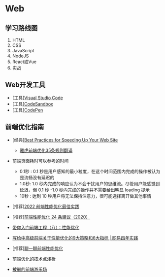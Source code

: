 # Web

## 学习路线图

1. HTML
2. CSS
3. JavaScript
4. NodeJS
5. React或Vue
6. 实战

## Web开发工具

* [工具][Visual Studio Code](https://code.visualstudio.com)
* [工具][CodeSandbox](https://codesandbox.io)
* [工具][CodePen](https://codepen.io)

## 前端优化指南

* [经典][Best Practices for Speeding Up Your Web Site](https://developer.yahoo.com/performance/rules.html)
  * [雅虎前端优化35条规则翻译](https://github.com/creeperyang/blog/issues/1)

* 前端页面耗时可以参考的时间
  * 0.1秒 : 0.1 秒是用户感知的最小粒度，在这个时间范围内完成的操作被认为是流畅没有延迟的
  * 1.0秒: 1.0 秒内完成的响应认为不会干扰用户的思维流。尽管用户能感觉到延迟，但 0.1 秒 -1.0 秒内完成的操作并不需要给出明显 loading 提示
  * 10秒 : 达到 10 秒用户将无法保持注意力，很可能选择离开做其他事情

* [推荐][2022 前端性能优化最佳实践](https://segmentfault.com/a/1190000041753539)
* [推荐][前端性能优化 24 条建议（2020）](https://segmentfault.com/a/1190000022205291)
* [带你入门前端工程（八）：性能优化](https://www.freecodecamp.org/chinese/news/front-end-engineering-performance-optimization)
* [写给中高级前端关于性能优化的9大策略和6大指标 | 网易四年实践](https://juejin.cn/post/6981673766178783262)
* [推荐][聊一聊前端性能优化](https://juejin.cn/post/6911472693405548557)
* [前端优化的技术点浅析](https://developer.aliyun.com/article/8818)
* [被删的前端游乐场](https://godbasin.github.io/front-end-playground/front-end-basic)
